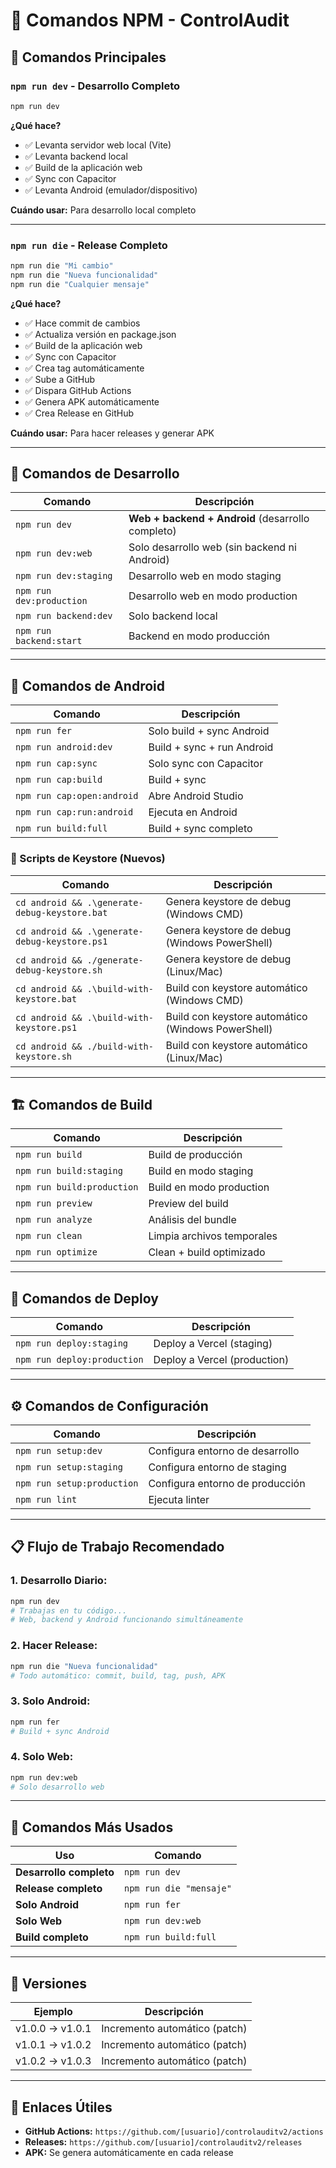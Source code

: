 # 📱 Comandos NPM - ControlAudit

## 🚀 **Comandos Principales**

### **`npm run dev`** - Desarrollo Completo
```bash
npm run dev
```
**¿Qué hace?**
- ✅ Levanta servidor web local (Vite)
- ✅ Levanta backend local
- ✅ Build de la aplicación web
- ✅ Sync con Capacitor
- ✅ Levanta Android (emulador/dispositivo)

**Cuándo usar:** Para desarrollo local completo

---

### **`npm run die`** - Release Completo
```bash
npm run die "Mi cambio"
npm run die "Nueva funcionalidad"
npm run die "Cualquier mensaje"
```
**¿Qué hace?**
- ✅ Hace commit de cambios
- ✅ Actualiza versión en package.json
- ✅ Build de la aplicación web
- ✅ Sync con Capacitor
- ✅ Crea tag automáticamente
- ✅ Sube a GitHub
- ✅ Dispara GitHub Actions
- ✅ Genera APK automáticamente
- ✅ Crea Release en GitHub

**Cuándo usar:** Para hacer releases y generar APK

---

## 🔧 **Comandos de Desarrollo**

| Comando | Descripción |
|---------|-------------|
| `npm run dev` | **Web + backend + Android** (desarrollo completo) |
| `npm run dev:web` | Solo desarrollo web (sin backend ni Android) |
| `npm run dev:staging` | Desarrollo web en modo staging |
| `npm run dev:production` | Desarrollo web en modo production |
| `npm run backend:dev` | Solo backend local |
| `npm run backend:start` | Backend en modo producción |

---

## 📱 **Comandos de Android**

| Comando | Descripción |
|---------|-------------|
| `npm run fer` | Solo build + sync Android |
| `npm run android:dev` | Build + sync + run Android |
| `npm run cap:sync` | Solo sync con Capacitor |
| `npm run cap:build` | Build + sync |
| `npm run cap:open:android` | Abre Android Studio |
| `npm run cap:run:android` | Ejecuta en Android |
| `npm run build:full` | Build + sync completo |

### **🔧 Scripts de Keystore (Nuevos)**
| Comando | Descripción |
|---------|-------------|
| `cd android && .\generate-debug-keystore.bat` | Genera keystore de debug (Windows CMD) |
| `cd android && .\generate-debug-keystore.ps1` | Genera keystore de debug (Windows PowerShell) |
| `cd android && ./generate-debug-keystore.sh` | Genera keystore de debug (Linux/Mac) |
| `cd android && .\build-with-keystore.bat` | Build con keystore automático (Windows CMD) |
| `cd android && .\build-with-keystore.ps1` | Build con keystore automático (Windows PowerShell) |
| `cd android && ./build-with-keystore.sh` | Build con keystore automático (Linux/Mac) |

---

## 🏗️ **Comandos de Build**

| Comando | Descripción |
|---------|-------------|
| `npm run build` | Build de producción |
| `npm run build:staging` | Build en modo staging |
| `npm run build:production` | Build en modo production |
| `npm run preview` | Preview del build |
| `npm run analyze` | Análisis del bundle |
| `npm run clean` | Limpia archivos temporales |
| `npm run optimize` | Clean + build optimizado |

---

## 🚀 **Comandos de Deploy**

| Comando | Descripción |
|---------|-------------|
| `npm run deploy:staging` | Deploy a Vercel (staging) |
| `npm run deploy:production` | Deploy a Vercel (production) |

---

## ⚙️ **Comandos de Configuración**

| Comando | Descripción |
|---------|-------------|
| `npm run setup:dev` | Configura entorno de desarrollo |
| `npm run setup:staging` | Configura entorno de staging |
| `npm run setup:production` | Configura entorno de producción |
| `npm run lint` | Ejecuta linter |

---

## 📋 **Flujo de Trabajo Recomendado**

### **1. Desarrollo Diario:**
```bash
npm run dev
# Trabajas en tu código...
# Web, backend y Android funcionando simultáneamente
```

### **2. Hacer Release:**
```bash
npm run die "Nueva funcionalidad"
# Todo automático: commit, build, tag, push, APK
```

### **3. Solo Android:**
```bash
npm run fer
# Build + sync Android
```

### **4. Solo Web:**
```bash
npm run dev:web
# Solo desarrollo web
```

---

## 🎯 **Comandos Más Usados**

| Uso | Comando |
|-----|---------|
| **Desarrollo completo** | `npm run dev` |
| **Release completo** | `npm run die "mensaje"` |
| **Solo Android** | `npm run fer` |
| **Solo Web** | `npm run dev:web` |
| **Build completo** | `npm run build:full` |

---

## 📱 **Versiones**

| Ejemplo | Descripción |
|---------|-------------|
| v1.0.0 → v1.0.1 | Incremento automático (patch) |
| v1.0.1 → v1.0.2 | Incremento automático (patch) |
| v1.0.2 → v1.0.3 | Incremento automático (patch) |

---

## 🔗 **Enlaces Útiles**

- **GitHub Actions:** `https://github.com/[usuario]/controlauditv2/actions`
- **Releases:** `https://github.com/[usuario]/controlauditv2/releases`
- **APK:** Se genera automáticamente en cada release

